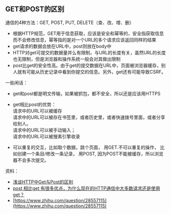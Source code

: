 ## GET和POST的区别  
通信的4种方法：GET, POST, PUT, DELETE（查、改、增、删）  

- 根据HTTP规范，GET用于信息获取，应该是安全和幂等的，安全指获取信息而不会修改信息，幂等指的是对一个URL的多个请求应该返回同样的结果  
- get请求的数据会放在URL中，post则放在body中  
- HTTP对get可提交的数据量并么有限制，与URL的长度有关，虽然URL的长度也无限制，但是浏览器和操作系统一般会对其做出限制  
- post比get的安全性高。由于get的提交数据在URL中，页面被浏览器缓存，别人就有可能从历史记录中看到你提交的信息。另外，get还有可能导致CSRF。

一些闲话：
- get和post都是明文传输，如果被抓包，都不安全，所以还是应该用HTTPS

- get相比post的优势：  
请求中的URL可以被缓存  
请求中的URL可以被存在书签里，或者历史里，或者快速拨号里面，或者分享给别人。  
请求中的URL可以被手动输入；  
请求中的URL可以被搜素引擎收录  

- 可以重复的交互，比如取个数据，跳个页面， 用GET.不可以重复的操作， 比如创建一个条目/修改一条记录， 用POST, 因为POST不能被缓存，所以浏览器不会多次提交。

资料：  
- [浅谈HTTP中Get与Post的区别](http://www.cnblogs.com/hyddd/archive/2009/03/31/1426026.html#3762804)  
- [post 相比get 有很多优点，为什么现在的HTTP通信中大多数请求还是使用get？](https://www.zhihu.com/question/31640769)
- [https://www.zhihu.com/question/28557115](https://www.zhihu.com/question/28557115) 
